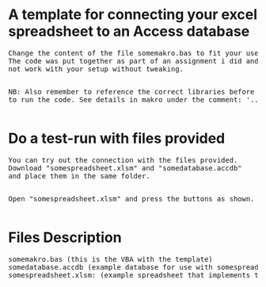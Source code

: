 <h1>A template for connecting your excel spreadsheet to an Access database</h1>
<pre>
Change the content of the file somemakro.bas to fit your usecase.
The code was put together as part of an assignment i did and will
not work with your setup without tweaking.

NB: Also remember to reference the correct libraries
before you try to run the code.
See details in makro under the comment:
'..GUIDE
</pre>

<h1>Do a test-run with files provided</h1>
<pre>
You can try out the connection with the files provided.
Download "somespreadsheet.xlsm" and "somedatabase.accdb"
and place them in the same folder.

Open "somespreadsheet.xlsm" and press
the buttons as shown.
</pre>

<h1>Files Description</h1>
<pre>
somemakro.bas (this is the VBA with the template)
somedatabase.accdb (example database for use with somespreadsheet.xlsm)
somespreadsheet.xlsm: (example spreadsheet that implements the makro)
</pre>
